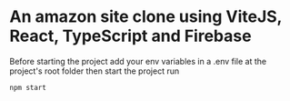 # An amazon site clone using ViteJS, React, TypeScript and Firebase

Before starting the project add your env variables in a .env file at the project's root folder then start the project run
```sh
npm start
```
